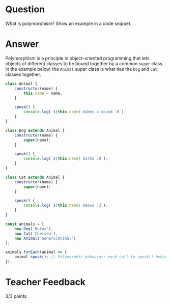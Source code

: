 # Question
What is polymorphism? Show an example in a code snippet.

# Answer

Polymorphism is a principle in object-oriented programming that lets objects of different classes to be bound together by a common `super` class. In the example below, the `Animal` super class is what ties the `Dog` and `Cat` classes together. 
```js
class Animal {
    constructor(name) {
        this.name = name;
    }

    speak() {
        console.log(`${this.name} makes a sound :0`);
    }
}

class Dog extends Animal {
    constructor(name) {
        super(name);
    }

    speak() {
        console.log(`${this.name} barks :D`);
    }
}

class Cat extends Animal {
    constructor(name) {
        super(name);
    }

    speak() {
        console.log(`${this.name} meows :3`);
    }
}

const animals = [
    new Dog('Rufus'),
    new Cat('Chelsea'),
    new Animal('GenericAnimal')
];

animals.forEach(animal => {
    animal.speak(); // Polymorphic behavior: each call to speak() behaves according to the object's actual class
});
```

# Teacher Feedback

3/3 points